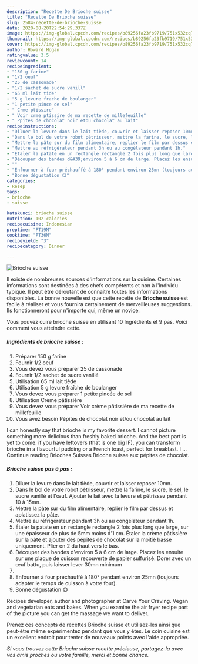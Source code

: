 ```yaml
---
description: "Recette De Brioche suisse"
title: "Recette De Brioche suisse"
slug: 2584-recette-de-brioche-suisse
date: 2020-08-20T22:54:29.337Z
image: https://img-global.cpcdn.com/recipes/b89256fa23fb9719/751x532cq70/brioche-suisse-photo-principale-de-la-recette.jpg
thumbnail: https://img-global.cpcdn.com/recipes/b89256fa23fb9719/751x532cq70/brioche-suisse-photo-principale-de-la-recette.jpg
cover: https://img-global.cpcdn.com/recipes/b89256fa23fb9719/751x532cq70/brioche-suisse-photo-principale-de-la-recette.jpg
author: Howard Hogan
ratingvalue: 3.5
reviewcount: 14
recipeingredient:
- "150 g farine"
- "1/2 oeuf"
- "25 de cassonade"
- "1/2 sachet de sucre vanill"
- "65 ml lait tide"
- "5 g levure frache de boulanger"
- "1 petite pince de sel"
- " Crme ptissire"
- " Voir crme ptissire de ma recette de millefeuille"
- " Ppites de chocolat noir etou chocolat au lait"
recipeinstructions:
- "Diluer la levure dans le lait tiède, couvrir et laisser reposer 10mn."
- "Dans le bol de votre robot pétrisseur, mettre la farine, le sucre, le sel, le sucre vanillé et l&#39;œuf. Ajouter le lait avec la levure et pétrissez pendant 10 à 15mn."
- "Mettre la pâte sur du film alimentaire, replier le film par dessus et aplatissez la pâte."
- "Mettre au réfrigérateur pendant 3h ou au congélateur pendant 1h."
- "Étaler la patate en un rectangle rectangle 2 fois plus long que large, sur une épaisseur de plus de 5mm moins d&#39;1 cm. Étaler la crème pâtissière sur la pâte et ajouter des pépites de chocolat sur la moitié basse uniquement. Plier en 2 du haut vers le bas."
- "Découper des bandes d&#39;environ 5 à 6 cm de large. Placez les ensuite sur une plaque de cuisson recouverte de papier sulfurisé. Dorer avec un œuf battu, puis laisser lever 30mn minimum"
- ""
- "Enfourner à four préchauffé à 180° pendant environ 25mn (toujours adapter le temps de cuisson à votre four)."
- "Bonne dégustation 😋"
categories:
- Resep
tags:
- brioche
- suisse

katakunci: brioche suisse 
nutrition: 102 calories
recipecuisine: Indonesian
preptime: "PT19M"
cooktime: "PT36M"
recipeyield: "3"
recipecategory: Dinner

---
```



![Brioche suisse](https://img-global.cpcdn.com/recipes/b89256fa23fb9719/751x532cq70/brioche-suisse-photo-principale-de-la-recette.jpg)

Il existe de nombreuses sources d'informations sur la cuisine. Certaines informations sont destinées à des chefs compétents et non à l'individu typique. Il peut être déroutant de connaître toutes les informations disponibles. La bonne nouvelle est que cette recette de <strong> Brioche suisse </strong> est facile à réaliser et vous fournira certainement de merveilleuses suggestions. Ils fonctionneront pour n'importe qui, même un novice.

<!--inarticleads1-->

Vous pouvez cuire brioche suisse en utilisant 10 Ingrédients et 9 pas. Voici comment vous atteindre cette.

##### Ingrédients de brioche suisse :

1. Préparer 150 g farine
1. Fournir 1/2 oeuf
1. Vous devez vous préparer 25 de cassonade
1. Fournir 1/2 sachet de sucre vanillé
1. Utilisation 65 ml lait tiède
1. Utilisation 5 g levure fraîche de boulanger
1. Vous devez vous préparer 1 petite pincée de sel
1. Utilisation  Crème pâtissière
1. Vous devez vous préparer  Voir crème pâtissière de ma recette de millefeuille
1. Vous avez besoin  Pépites de chocolat noir et/ou chocolat au lait


I can honestly say that brioche is my favorite dessert. I cannot picture something more delicious than freshly baked brioche. And the best part is yet to come: if you have leftovers (that is one big IF), you can transform brioche in a flavourful pudding or a French toast, perfect for breakfast. I … Continue reading Brioches Suisses Brioche suisse aux pépites de chocolat. 

<!--inarticleads2-->

##### Brioche suisse pas à pas :

1. Diluer la levure dans le lait tiède, couvrir et laisser reposer 10mn.
1. Dans le bol de votre robot pétrisseur, mettre la farine, le sucre, le sel, le sucre vanillé et l&#39;œuf. Ajouter le lait avec la levure et pétrissez pendant 10 à 15mn.
1. Mettre la pâte sur du film alimentaire, replier le film par dessus et aplatissez la pâte.
1. Mettre au réfrigérateur pendant 3h ou au congélateur pendant 1h.
1. Étaler la patate en un rectangle rectangle 2 fois plus long que large, sur une épaisseur de plus de 5mm moins d&#39;1 cm. Étaler la crème pâtissière sur la pâte et ajouter des pépites de chocolat sur la moitié basse uniquement. Plier en 2 du haut vers le bas.
1. Découper des bandes d&#39;environ 5 à 6 cm de large. Placez les ensuite sur une plaque de cuisson recouverte de papier sulfurisé. Dorer avec un œuf battu, puis laisser lever 30mn minimum
1. 
1. Enfourner à four préchauffé à 180° pendant environ 25mn (toujours adapter le temps de cuisson à votre four).
1. Bonne dégustation 😋


Recipes developer, author and photographer at Carve Your Craving. Vegan and vegetarian eats and bakes. When you examine the air fryer recipe part of the picture you can get the massage we want to deliver. 

<!--inarticleads1-->

<p>
Prenez ces concepts de recettes Brioche suisse et utilisez-les ainsi que peut-être même expérimentez pendant que vous y êtes. Le coin cuisine est un excellent endroit pour tenter de nouveaux points avec l'aide appropriée.
</p>

<p>
<i>Si vous trouvez cette Brioche suisse recette précieuse, partagez-la avec vos amis proches ou votre famille, merci et bonne chance.</i>
</p>
